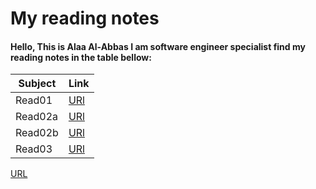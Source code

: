 # My reading notes

#### Hello, This is Alaa Al-Abbas I am software engineer specialist find my reading notes in the table bellow:

| Subject     | Link                                                           |
| ----------- | -----------                                                    |
| Read01      | [URl](/home/alaa97/reading_notes/reading-notes/read01.md)      |
| Read02a     | [URl](/home/alaa97/reading_notes/reading-notes/read02a.md)     |
| Read02b     | [URl](/home/alaa97/reading_notes/reading-notes/read02b.md)     |
| Read03      | [URl](/home/alaa97/reading_notes/reading-notes/read03.md)      |



[URL](https://alaa281997.github.io/reading-notes/growth)

